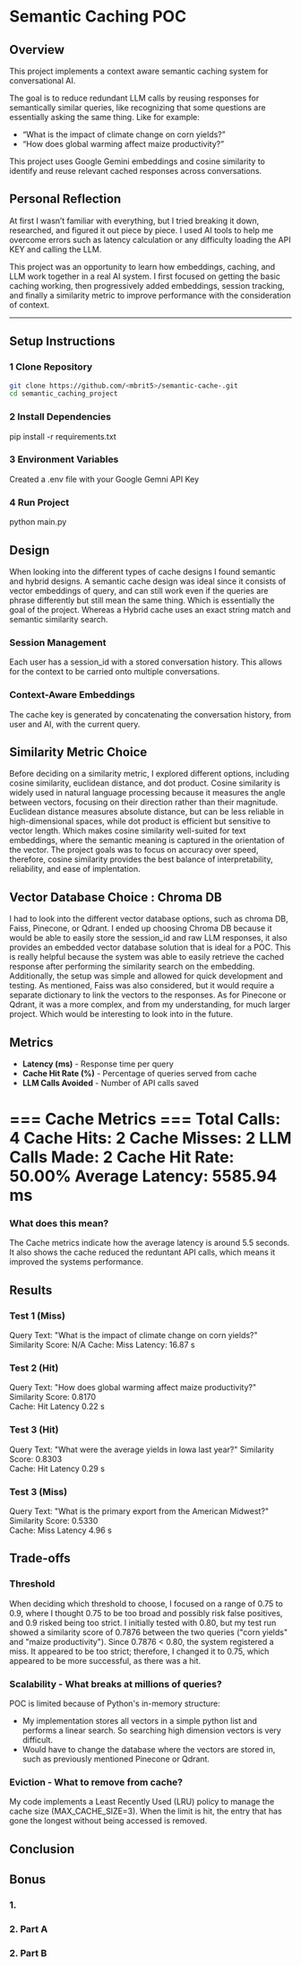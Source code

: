 # Semantic Caching POC

##  Overview
This project implements a context aware semantic caching system for conversational AI. 

The goal is to reduce redundant LLM calls by reusing responses for semantically similar queries, like recognizing that some questions are essentially asking the same thing. Like for example:
- “What is the impact of climate change on corn yields?”    
- “How does global warming affect maize productivity?”  
 
This project uses Google Gemini embeddings and cosine similarity to identify and reuse relevant cached responses across conversations.

##  Personal Reflection
At first I wasn’t familiar with everything, but I tried breaking it down, researched, and figured it out piece by piece. I used AI tools to help me overcome errors such as latency calculation or any difficulty loading the API KEY and calling the LLM. 

This project was an opportunity to learn how embeddings, caching, and LLM work together in a real AI system. I first focused on getting the basic caching working, then progressively added embeddings, session tracking, and finally a similarity metric to improve performance with the consideration of context.

---

## Setup Instructions
### 1 Clone Repository
```bash
git clone https://github.com/<mbrit5>/semantic-cache-.git
cd semantic_caching_project
```
### 2 Install Dependencies
pip install -r requirements.txt

### 3 Environment Variables
Created a .env file with your Google Gemni API Key

### 4 Run Project
python main.py

## Design
When looking into the different types of cache designs I found semantic and hybrid designs. A semantic cache design was ideal since it consists of vector embeddings of query, and can still work even if the queries are phrase differently but still mean the same thing. Which is essentially the goal of the project. Whereas a Hybrid cache uses an exact string match and semantic similarity search. 
 

### Session Management
Each user has a session_id with a stored conversation history. This allows for the context to be carried onto multiple conversations.

### Context-Aware Embeddings
The cache key is generated by concatenating the conversation history, from user and AI, with the current query.

## Similarity Metric Choice
Before deciding on a similarity metric, I explored different options, including cosine similarity, euclidean distance, and dot product. Cosine similarity is widely used in natural language processing because it measures the angle between vectors, focusing on their direction rather than their magnitude. Euclidean distance measures absolute distance, but can be less reliable in high-dimensional spaces, while dot product is efficient but sensitive to vector length. Which makes cosine similarity well-suited for text embeddings, where the semantic meaning is captured in the orientation of the vector. The project goals was to focus on accuracy over speed, therefore, cosine similarity provides the best balance of interpretability, reliability, and ease of implentation.

## Vector Database Choice : Chroma DB
I had to look into the different vector database options, such as chroma DB, Faiss, Pinecone, or Qdrant. I ended up choosing Chroma DB because it would be able to easily store the session_id and raw LLM responses, it also provides an embedded vector database solution that is ideal for a POC. This is really helpful because the system was able to easily retrieve the cached response after performing the similarity search on the embedding. Additionally, the setup was simple and allowed for quick development and testing. As mentioned, Faiss was also considered, but it would require a separate dictionary to link the vectors to the responses. As for Pinecone or Qdrant, it was a more complex, and from my understanding, for much larger project. Which would be interesting to look into in the future. 

## Metrics
* **Latency (ms)** - Response time per query
* **Cache Hit Rate (%)** - Percentage of queries served from cache
* **LLM Calls Avoided** - Number of API calls saved

=== Cache Metrics ===
Total Calls: 4
Cache Hits: 2
Cache Misses: 2
LLM Calls Made: 2
Cache Hit Rate: 50.00%
Average Latency: 5585.94 ms
======================
### What does this mean?
The Cache metrics indicate how the average latency is around 5.5 seconds. It also shows the cache reduced the reduntant API calls, which means it improved the systems performance. 

## Results
### Test 1 (Miss)
Query Text: "What is the impact of climate change on corn yields?"
Similarity Score: N/A
Cache: Miss
Latency: 16.87 s

### Test 2 (Hit)
Query Text: "How does global warming affect maize productivity?"
Similarity Score: 0.8170	
Cache: Hit
Latency 0.22 s

### Test 3 (Hit)
Query Text: "What were the average yields in Iowa last year?"
Similarity Score: 0.8303	
Cache: Hit
Latency 0.29 s

### Test 3 (Miss)
Query Text: "What is the primary export from the American Midwest?"
Similarity Score: 0.5330		
Cache: Miss
Latency 4.96 s


## Trade-offs
### Threshold 
When deciding which threshold to choose, I focused on a range of 0.75 to 0.9, where I thought 0.75 to be too broad and possibly risk false positives, and 0.9 risked being too strict. I initially tested with 0.80, but my test run showed a similarity score of 0.7876 between the two queries ("corn yields" and "maize productivity"). Since 0.7876 < 0.80, the system registered a miss. It appeared to be too strict; therefore, I changed it to 0.75, which appeared to be more successful, as there was a hit. 

### Scalability - What breaks at millions of queries?
POC is limited because of Python's in-memory structure:
- My implementation stores all vectors in a simple python list and performs a linear search. So searching high dimension vectors is very difficult.
- Would have to change the database where the vectors are stored in, such as previously mentioned Pinecone or Qdrant.

### Eviction - What to remove from cache?
My code implements a Least Recently Used (LRU) policy to manage the cache size (MAX_CACHE_SIZE=3). When the limit is hit, the entry that has gone the longest without being accessed is removed.


## Conclusion

## Bonus
### 1. 


### 2. Part A


### 2. Part B
